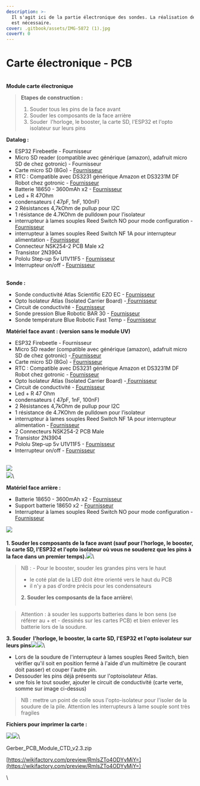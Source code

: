 ```yaml
---
description: >-
  Il s'agit ici de la partie électronique des sondes. La réalisation de soudure
  est nécessaire.
cover: .gitbook/assets/IMG-5872 (1).jpg
coverY: 0
---
```


# Carte électronique - PCB

\
**Module carte électronique**

> **Etapes de construction :**
>
> 1. Souder tous les pins de la face avant
> 2. Souder les composants de la face arrière
> 3. Souder ﻿ l'horloge, le booster, la carte SD, l'ESP32 et l'opto isolateur sur leurs pins

**Datalog :**

* ESP32 Firebeetle - Fournisseur
* Micro SD reader (compatible avec générique (amazon), adafruit micro SD de chez gotronic) - Fournisseur
* Carte micro SD (8Go) - [Fournisseur](https://www.conrad.fr/fr/p/carte-microsdhc-transcend-ultimate-600x-8-gb-class-10-uhs-i-avec-adaptateur-sd-1396522.html)﻿
* RTC : Compatible avec DS3231 générique Amazon et DS3231M DF Robot chez gotronic - [Fournisseur](https://www.gotronic.fr/art-module-rtc-i2c-dfr0641-32243.htm)﻿
* Batterie 18650 - 3600mAh x2 - [Fournisseur](https://letmeknow.fr/fr/batteries/2120-batterie-lg-3600ma-18650-8438493108507.html)﻿
* Led + R 47Ohm
* condensateurs ( 47pF, 1nF, 100nF)
* 2 Résistances 4,7kOhm de pullup pour I2C
* 1 résistance de 4.7KOhm de pulldown pour l’isolateur
* interrupteur à lames souples Reed Switch NO pour mode configuration - [Fournisseur](https://www.gotronic.fr/art-interrupteur-ils-1-rt-4082.htm)﻿
* interrupteur à lames souples Reed Switch NF 1A pour interrupteur alimentation - [Fournisseur](https://www.gotronic.fr/art-interrupteur-ils-1-t-4080.htm)﻿
* Connecteur NSK254-2 PCB Male x2
* Transistor 2N3904
* Pololu Step-up 5v U1V11F5 - [Fournisseur](https://www.gotronic.fr/art-booster-5-v-u1v11f5-21751.htm)﻿
* Interrupteur on/off - [Fournisseur﻿](https://fr.rs-online.com/web/p/interrupteurs-a-glissiere/7347296)﻿

﻿\
**Sonde :**

* Sonde conductivité Atlas Scientific EZO EC - [Fournisseur](https://www.robesol.nl/en/mini-conductivity-probe-k-10-87672470.html)﻿
* Opto Isolateur Atlas (Isolated Carrier Board) -[ Fournisseur](https://www.robesol.nl/en/electrically-isolated-ezo-carrier-board-102660261.html)﻿
* Circuit de conductivité - [Fournisseur](https://www.robesol.nl/en/ezo-conductivity-circuit-87672188.html)﻿
* Sonde pression Blue Robotic BAR 30 - [Fournisseur](http://syera.fr/boutique/fr/pression-temperature/72-capteur-de-pression-haute-resolution-300m.html)﻿
* Sonde température Blue Robotic Fast Temp - [Fournisseur](http://syera.fr/boutique/fr/pression-temperature/278-capteur-de-temperature.html)



**Matériel face avant : (version sans le module UV)**

* ESP32 Firebeetle - Fournisseur
* Micro SD reader (compatible avec générique (amazon), adafruit micro SD de chez gotronic) -[ Fournisseur](https://www.amazon.fr/gp/product/B08YXSP666/ref=ppx\_yo\_dt\_b\_search\_asin\_title?ie=UTF8\&psc=1)﻿
* Carte micro SD (8Go) - [Fournisseur](https://www.conrad.fr/fr/p/carte-microsdhc-transcend-ultimate-600x-8-gb-class-10-uhs-i-avec-adaptateur-sd-1396522.html)﻿
* RTC : Compatible avec DS3231 générique Amazon et DS3231M DF Robot chez gotronic - [Fournisseur](https://www.gotronic.fr/art-module-rtc-i2c-dfr0641-32243.htm)﻿
* Opto Isolateur Atlas (Isolated Carrier Board) -[ Fournisseur](https://www.robesol.nl/en/electrically-isolated-ezo-carrier-board-102660261.html)﻿
* Circuit de conductivité - [Fournisseur](https://www.robesol.nl/en/ezo-conductivity-circuit-87672188.html)﻿
* Led + R 47 Ohm
* condensateurs ( 47pF, 1nF, 100nF)
* 2 Résistances 4,7kOhm de pullup pour I2C
* 1 résistance de 4.7KOhm de pulldown pour l’isolateur
* interrupteur à lames souples Reed Switch NF 1A pour interrupteur alimentation - [Fournisseur](https://www.gotronic.fr/art-interrupteur-ils-1-t-4080.htm)﻿
* 2 Connecteurs NSK254-2 PCB Male&#x20;
* Transistor 2N3904
* Pololu Step-up 5v U1V11F5 - [Fournisseur](https://www.gotronic.fr/art-booster-5-v-u1v11f5-21751.htm)﻿
* Interrupteur on/off - [Fournisseur﻿](https://fr.rs-online.com/web/p/interrupteurs-a-glissiere/7347296)﻿

﻿\
![](https://wikifactory.com/files/RmlsZTo5MDMwNzU=)﻿\
![](https://wikifactory.com/files/RmlsZTo5MDMwOTE=)﻿\


**Matériel face arrière :**

* Batterie 18650 - 3600mAh x2 - [Fournisseur](https://letmeknow.fr/fr/batteries/2120-batterie-lg-3600ma-18650-8438493108507.html)﻿
* Support batterie 18650 x2 - [Fournisseur](https://letmeknow.fr/fr/coupleurs/1561-support-pour-batterie-18650-0616639922912.html)﻿
* Interrupteur à lames souples Reed Switch NO pour mode configuration - [Fournisseur](https://www.gotronic.fr/art-interrupteur-ils-1-rt-4082.htm)﻿

![](https://wikifactory.com/files/RmlsZTo5MDMwOTA=)﻿\
﻿\
**1. Souder les composants de la face avant (sauf pour l'horloge, le booster, la carte SD, l'ESP32 et l'opto isolateur où vous ne souderez que les pins à la face dans un premier temps).**![](https://wikifactory.com/files/RmlsZTo5MDMwNzg=)﻿\


> NB : - Pour le booster, souder les grandes pins vers le haut
>
> * le coté plat de la LED doit être orienté vers le haut du PCB
> * il n'y a pas d'ordre précis pour les condensateurs
>
>
>
> **2.﻿ Souder les composants de la face arrière**﻿\
>
>
> <img src="https://wikifactory.com/files/RmlsZTo5MDMwNzc=" alt="" data-size="original">

> Attention : à souder les supports batteries dans le bon sens (se référer au + et - dessinés sur les cartes PCB) et bien enlever les batterie lors de la soudure.

**3. Souder ﻿ l'horloge, le booster, la carte SD, l'ESP32 et l'opto isolateur sur leurs pins**![](https://wikifactory.com/files/RmlsZTo5MDMwNzY=)![](https://wikifactory.com/files/RmlsZTo5NTMwNjQ=)﻿\


* Lors de la soudure de ﻿l'interrupteur à lames souples Reed Switch, bien vérifier qu'il soit en position fermé à l'aide d'un multimètre (le courant doit passer) et couper l'autre pin.
* Dessouder les pins déjà présents sur l'optoisolateur Atlas.
* une fois le tout souder, ajouter le circuit de conductivité (carte verte, somme sur image ci-dessus)

> NB : mettre un point de colle sous l'opto-isolateur pour l'isoler de la soudure de la pile. Attention les interrupteurs à lame souple sont très fragiles

**Fichiers pour imprimer la carte :**

![](https://wikifactory.com/files/RmlsZTo5MDMwODg=)![](https://wikifactory.com/files/RmlsZTo5MDMwODk=)﻿\


Gerber\_PCB\_Module\_CTD\_v2.3.zip

[https://wikifactory.com/preview/RmlsZTo4ODYyMjY=](https://wikifactory.com/preview/RmlsZTo4ODYyMjY=)

\
